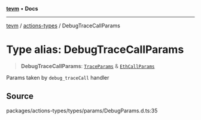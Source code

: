 [**tevm**](../../README.md) • **Docs**

***

[tevm](../../modules.md) / [actions-types](../README.md) / DebugTraceCallParams

# Type alias: DebugTraceCallParams

> **DebugTraceCallParams**: [`TraceParams`](../../index/type-aliases/TraceParams.md) & [`EthCallParams`](EthCallParams.md)

Params taken by `debug_traceCall` handler

## Source

packages/actions-types/types/params/DebugParams.d.ts:35
